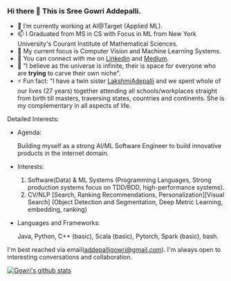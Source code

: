 ### Hi there 👋 This is Sree Gowri Addepalli.

- 🔭 I’m currently working at AI@Target (Applied ML).
- 📫 I Graduated from MS in CS with Focus in ML from New York University's Courant Institute of Mathematical Sciences.
- 🤔 My current focus is Computer Vision and Machine Learning Systems.
- 💬 You can connect with me on [Linkedin](https://www.linkedin.com/in/sgaddep/) and [Medium](https://sga297.medium.com/).
- 🌱 "I believe as the universe is infinite, their is space for everyone who are **trying** to carve their own niche".
- ⚡ Fun fact: "I have a twin sister [LakshmiAdepalli](https://www.linkedin.com/in/sree-lakshmi-addepalli/) and we spent whole of our lives (27 years) together attending all schools/workplaces straight from birth till masters, traversing states, countries and continents. She is my complementary in all aspects of life.

Detailed Interests:

- Agenda:

   Building myself as a strong AI/ML Software Engineer to build innovative products in the internet domain.

- Interests:

    1. Software(Data) & ML Systems (Programming Languages, Strong production systems focus on TDD/BDD, high-performance systems).
    2. CV/NLP [Search, Ranking Recommendations, Personalization][Visual Search] (Object Detection and Segmentation, Deep Metric Learning, embedding, ranking)

- Languages and Frameworks:

   Java, Python, C++ (basic), Scala (basic), Pytorch, Spark (basic), bash.


I'm best reached via email(addepalligowri@gmail.com). I'm always open to interesting conversations and collaboration.

[![Gowri's github stats](https://github-readme-stats.vercel.app/api?username=gowriaddepalli)](https://github.com/anuraghazra/github-readme-stats)


<!--
**gowriaddepalli/gowriaddepalli** is a ✨ _special_ ✨ repository because its `README.md` (this file) appears on your GitHub profile.

Here are some ideas to get you started:

- 🔭 I’m currently working at Target@AI
- 🌱 I’m currently learning ...
- 👯 I’m looking to collaborate on ...
- 🤔 I’m looking for help with ...
- 💬 Ask me about ...
- 📫 How to reach me: ...
- 😄 Pronouns: ...
- ⚡ Fun fact: ...
-->
